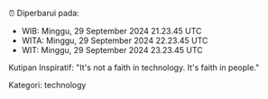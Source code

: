 ⏰ Diperbarui pada:
- WIB: Minggu, 29 September 2024 21.23.45 UTC
- WITA: Minggu, 29 September 2024 22.23.45 UTC
- WIT: Minggu, 29 September 2024 23.23.45 UTC

Kutipan Inspiratif:
"It's not a faith in technology. It's faith in people."


Kategori: technology

